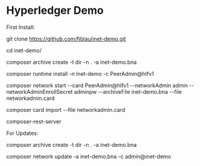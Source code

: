 # Hyperledger Demo

First Install:

git clone https://github.com/fjblau/inet-demo.git

cd inet-demo/

composer archive create -t dir -n . -a inet-demo.bna

composer runtime install -n inet-demo -c PeerAdmin@hlfv1

composer network start --card PeerAdmin@hlfv1 --networkAdmin admin --networkAdminEnrollSecret adminpw --archiveFile inet-demo.bna --file networkadmin.card

composer card import --file networkadmin.card

composer-rest-server

For Updates:

composer archive create -t dir -n . -a inet-demo.bna

composer network update  -a inet-demo.bna -c admin@inet-demo
